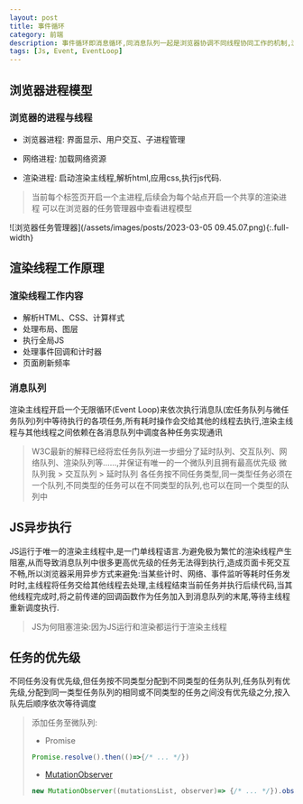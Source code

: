 ```yaml
---
layout: post
title: 事件循环
category: 前端
description: 事件循环即消息循环,同消息队列一起是浏览器协调不同线程协同工作的机制,浏览器通过for循环依次从消息队列中出队第一个任务并派发给主线程执行,当遇到延时、网线、交互等耗时时任时,会将对应任务加入对应类型的队列,分配给对应的线程处理,其他线程在任务结束后只需要将回调作为下一任务加入消息队列末尾即可
tags: [Js, Event, EventLoop]
---
```


## 浏览器进程模型

### 浏览器的进程与线程

+ 浏览器进程: 界面显示、用户交互、子进程管理

+ 网络进程: 加载网络资源

+ 渲染进程: 启动渲染主线程,解析html,应用css,执行js代码.

> 当前每个标签页开启一个主进程,后续会为每个站点开启一个共享的渲染进程
> 可以在浏览器的任务管理器中查看进程模型

![浏览器任务管理器](/assets/images/posts/2023-03-05 09.45.07.png){:.full-width}

## 渲染线程工作原理

### 渲染线程工作内容

+ 解析HTML、CSS、计算样式
+ 处理布局、图层
+ 执行全局JS
+ 处理事件回调和计时器
+ 页面刷新频率

### 消息队列

渲染主线程开启一个无限循环(Event Loop)来依次执行消息队(宏任务队列与微任务队列)列中等待执行的各项任务,所有耗时操作会交给其他的线程去执行,渲染主线程与其他线程之间依赖在各消息队列中调度各种任务实现通讯

> W3C最新的解释已经将宏任务队列进一步细分了延时队列、交互队列、网络队列、渲染队列等……,并保证有唯一的一个微队列且拥有最高优先级
> 微队列我 &gt; 交互队列 &gt; 延时队列
> 各任务按不同任务类型,同一类型任务必须在一个队列,不同类型的任务可以在不同类型的队列,也可以在同一个类型的队列中

## JS异步执行

JS运行于唯一的渲染主线程中,是一门单线程语言.为避免极为繁忙的渲染线程产生阻塞,从而导致消息队列中很多更高优先级的任务无法得到执行,造成页面卡死交互不畅,所以浏览器采用异步方式来避免:当某些计时、网络、事件监听等耗时任务发时时,主线程将任务交给其他线程去处理,主线程结束当前任务并执行后续代码,当其他线程完成时,将之前传递的回调函数作为任务加入到消息队列的末尾,等待主线程重新调度执行.
> JS为何阻塞渲染:因为JS运行和渲染都运行于渲染主线程

## 任务的优先级
不同任务没有优先级,但任务按不同类型分配到不同类型的任务队列,任务队列有优先级,分配到同一类型任务队列的相同或不同类型的任务之间没有优先级之分,按入队先后顺序依次等待调度

> 添加任务至微队列:
> + Promise
>```js
> Promise.resolve().then(()=>{/* ... */})
>```
> + [MutationObserver](https://developer.mozilla.org/zh-CN/docs/Web/API/MutationObserver)
>```js
> new MutationObserver((mutationsList, observer)=> {/* ... */}).observe(dom, config);
>```
